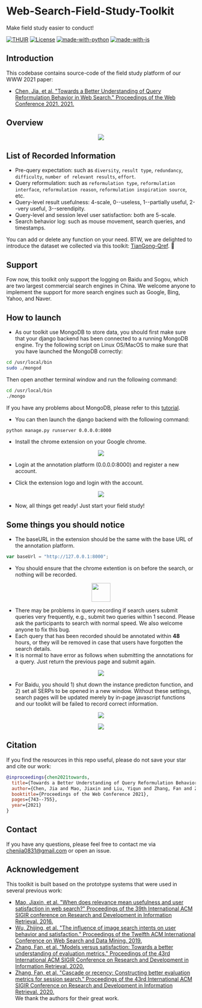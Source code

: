 # Web-Search-Field-Study-Toolkit

Make field study easier to conduct!

[![THUIR](https://img.shields.io/badge/THUIR-ver%201.0-blueviolet)](http://www.thuir.cn)
[![License](https://img.shields.io/badge/License-MIT-blue.svg)](./LICENSE)
[![made-with-python](https://img.shields.io/badge/Made%20with-Python-red.svg)](#python)
[![made-with-js](https://img.shields.io/badge/Made%20with-JS-yellow.svg)](#javascript)

## Introduction
This codebase contains source-code of the field study platform of our WWW 2021 paper:
  - [Chen, Jia, et al. "Towards a Better Understanding of Query Reformulation Behavior in Web Search." Proceedings of the Web Conference 2021. 2021.](https://dl.acm.org/doi/abs/10.1145/3442381.3450127)

## Overview
<p align="center">
  <img src="https://github.com/xuanyuan14/Web-Search-Field-Study-Toolkit/blob/master/images/overview.png">
</p>  

## List of Recorded Information
* Pre-query expectation: such as ```diversity```, ```result type```, ```redundancy```, ```difficulty```, ```number of relevant results```, ```effort```.
* Query reformulation: such as ```reformulation type```, ```reformulation interface```, ```reformulation reason```, ```reformulation inspiration source```, etc.
* Query-level result usefulness: 4-scale, 0--useless, 1--partially useful, 2--very useful, 3--serendipity.
* Query-level and session level user satisfaction: both are 5-scale.
* Search behavior log: such as mouse movement, search queries, and timestamps.

You can add or delete any function on your need. BTW, we are delighted to introduce the dataset we collected via this toolkit: [TianGong-Qref](http://www.thuir.cn/tiangong-qref/). 🤠

## Support
Fow now, this toolkit only support the logging on Baidu and Sogou, which are two largest commercial search engines in China. We welcome anyone to implement the support for more search engines such as Google, Bing, Yahoo, and Naver.

## How to launch
* As our toolkit use MongoDB to store data, you should first make sure that your django backend has been connected to a running MongoDB engine. Try the following script on Linux OS/MacOS to make sure that you have launched the MongoDB correctly:
```bash
cd /usr/local/bin
sudo ./mongod
```
Then open another terminal window and run the following command:
```bash
cd /usr/local/bin
./mongo
```
If you have any problems about MongoDB, please refer to this [tutorial](https://www.tutorialspoint.com/mongodb/index.htm).

* You can then launch the django backend with the following command:
```bash
python manage.py runserver 0.0.0.0:8000
```
* Install the chrome extension on your Google chrome.  

<p align="center">
  <img src="https://github.com/xuanyuan14/Web-Search-Field-Study-Toolkit/blob/master/images/install.png">
</p>  

* Login at the annotation platform (0.0.0.0:8000) and register a new account.

* Click the extension logo and login with the account.

<p align="center">
  <img src="https://github.com/xuanyuan14/Web-Search-Field-Study-Toolkit/blob/master/images/login.png">
</p>

* Now, all things get ready! Just start your field study!

## Some things you should notice
* The baseURL in the extension should be the same with the base URL of the annotation platform.
```javascript
var baseUrl = "http://127.0.0.1:8000";
```  
* You should ensure that the chrome extention is on before the search, or nothing will be recorded.  

<p align="center">
  <img width="50" height="50" src="https://github.com/xuanyuan14/Web-Search-Field-Study-Toolkit/blob/master/images/on.png">
</p>

* There may be problems in query recording if search users submit queries very frequently, e.g., submit two queries within 1 second. Please ask the participants to search with normal speed. We also welcome anyone to fix this bug.
* Each query that has been recorded should be annotated within **48** hours, or they will be removed in case that users have forgotten the search details.
* It is normal to have error as follows when submitting the annotations for a query. Just return the previous page and submit again.

<p align="center">
  <img src="https://github.com/xuanyuan14/Web-Search-Field-Study-Toolkit/blob/master/images/error.png">
</p>

* For Baidu, you should 1) shut down the instance predicton function, and 2) set all SERPs to be opened in a new window. Without these settings, search pages will be updated merely by in-page javascript functions and our toolkit will be failed to record correct information. 

<p align="center">
  <img src="https://github.com/xuanyuan14/Web-Search-Field-Study-Toolkit/blob/master/images/close.png">
</p>

<p align="center">
  <img src="https://github.com/xuanyuan14/Web-Search-Field-Study-Toolkit/blob/master/images/setting.png">
</p>

## Citation
If you find the resources in this repo useful, please do not save your star and cite our work:

```bibtex
@inproceedings{chen2021towards,
  title={Towards a Better Understanding of Query Reformulation Behavior in Web Search},
  author={Chen, Jia and Mao, Jiaxin and Liu, Yiqun and Zhang, Fan and Zhang, Min and Ma, Shaoping},
  booktitle={Proceedings of the Web Conference 2021},
  pages={743--755},
  year={2021}
}
```

## Contact
If you have any questions, please feel free to contact me via [chenjia0831@gmail.com]() or open an issue.

## Acknowledgement
This toolkit is built based on the prototype systems that were used in several previous work: 
* [Mao, Jiaxin, et al. "When does relevance mean usefulness and user satisfaction in web search?" Proceedings of the 39th International ACM SIGIR conference on Research and Development in Information Retrieval. 2016.](http://www.thuir.org/group/~YQLiu/publications/sigir2016Mao.pdf)
* [Wu, Zhijing, et al. "The influence of image search intents on user behavior and satisfaction." Proceedings of the Twelfth ACM International Conference on Web Search and Data Mining. 2019.](http://www.thuir.org/group/~YQLiu/publications/WSDM19Wu.pdf)
* [Zhang, Fan, et al. "Models versus satisfaction: Towards a better understanding of evaluation metrics." Proceedings of the 43rd International ACM SIGIR Conference on Research and Development in Information Retrieval. 2020.](https://static.aminer.cn/upload/pdf/1982/1327/2004/5f0277e911dc830562231df7_0.pdf)
* [Zhang, Fan, et al. "Cascade or recency: Constructing better evaluation metrics for session search." Proceedings of the 43rd International ACM SIGIR Conference on Research and Development in Information Retrieval. 2020.](http://www.thuir.cn/group/~mzhang/publications/SIGIR2020-ZhangFan1.pdf)  
We thank the authors for their great work.
